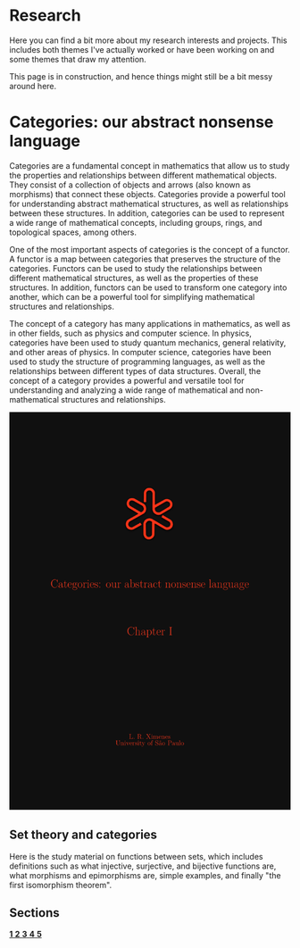 <head>
  <link rel="stylesheet" href="{{ '/assets/css/cardstyle.css?v=' | append: site.github.build_revision | relative_url }}">
</head>

# Research

Here you can find a bit more about my research interests and projects. This includes both themes I've actually worked or have been working on and some themes that draw my attention. 

This page is in construction, and hence things might still be a bit messy around here. 

# Categories: our abstract nonsense language

<div class="coluna">
	<p>Categories are a fundamental concept in mathematics that allow us to study the properties and relationships between different mathematical objects. They consist of a collection of objects and arrows (also known as morphisms) that connect these objects. Categories provide a powerful tool for understanding abstract mathematical structures, as well as relationships between these structures. In addition, categories can be used to represent a wide range of mathematical concepts, including groups, rings, and topological spaces, among others.</p>
	<p>One of the most important aspects of categories is the concept of a functor. A functor is a map between categories that preserves the structure of the categories. Functors can be used to study the relationships between different mathematical structures, as well as the properties of these structures. In addition, functors can be used to transform one category into another, which can be a powerful tool for simplifying mathematical structures and relationships.</p>
	<p>The concept of a category has many applications in mathematics, as well as in other fields, such as physics and computer science. In physics, categories have been used to study quantum mechanics, general relativity, and other areas of physics. In computer science, categories have been used to study the structure of programming languages, as well as the relationships between different types of data structures. Overall, the concept of a category provides a powerful and versatile tool for understanding and analyzing a wide range of mathematical and non-mathematical structures and relationships.</p>
</div>

<div class="container">
	<div class="box">
		<div class="cta">
			<img src="https://raw.githubusercontent.com/Jimeens/jimeens.github.io/main/images/CoverPage%20-%20Chapter%20I.png" alt="">
			<div class="text">
				<h2>Set theory and categories</h2>
				<p>Here is the study material on functions between sets, which includes definitions such as what injective, surjective, and bijective functions are, what morphisms and epimorphisms are, simple examples, and finally "the first isomorphism theorem".</p>
				<h2>Sections</h2>
  				<div class ="frame">
    					<a href="#" class="btn">
 						<b>1</b>
					</a>
					<a href="https://jimeens.github.io/mynotes/Research/Chapter%20I%20-%20Section%202%20-%20Functions%20between%20sets.pdf" class="btn">
 						<b>2</b>
					</a>
					<a href="#" class="btn">
 						<b>3</b>
					</a>
					<a href="#" class="btn">
 						<b>4</b>
					</a>
					<a href="#" class="btn">
 						<b>5</b>
					</a>
			  	</div>
		  </div>
		</div>
	</div>
</div>
